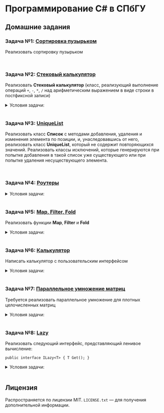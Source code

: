 # Программирование С# в СПбГУ

## Домашние задания

### Задача №1: [Сортировка пузырьком](../main/BubbleSort)

Реализовать сортировку пузырьком
  

<br>

### Задача №2: [Стековый калькулятор](../main/StackCalculator)

Реализовать **Стековый калькулятор** (класс, реализующий выполнение операций `+`, `-`, `*`, `/` над арифметическим выражением в виде строки в постфиксной записи)

<details>
<summary>Условия задачи:</summary>
     
Строка уже дана в обратной польской записи (например, `1 2 3 + *`). Стек реализовать двумя способами (например, массивом или списком) в двух разных классах на основе одного интерфейса.  
Стековый калькулятор должен знать только про интерфейс стека (то есть вообще в коде класса «Стековый калькулятор» не должно быть ни одного упоминания конкретных реализаций стека, даже если очень хочется).  
Числа и арифметические знаки разделены пробелами, числа только целые (но могут быть знаковыми, и уж точно не только из одной цифры, используйте int.Parse или int.TryParse). В результате должно получаться число — результат вычислений. Результат может быть дробным. При попытке деления на 0 должна выдаваться ошибка и программа должна корректно заканчивать работу.
</details>
  


<br>

### Задача №3: [UniqueList](../main/UniqueList)

Реализовать класс **Список** с методами добавления, удаления и изменения элемента по позиции, и, унаследовавшись от него, реализовать класс **UniqueList**, который не содержит повторяющихся значений. Реализовать классы исключений, которые генерируются при попытке добавления в такой список уже существующего или при попытке удаления несуществующего элемента.
  


<br>

### Задача №4: [Роутеры](../main/Routers)

<details>
<summary>Условия задачи:</summary>
    
Есть участок сети, состоящий из роутеров, связанных Ethernet-соединениями. Поскольку разные куски этой сети администрируют разные организации, у сети отсутствует единая архитектура, что часто приводит к избыточным соединениям между роутерами, либо наоборот, изоляции участков сети. Современные сетевые протоколы устроены так, что избыточные соединения почти столь же опасны, как и их отсутствие — если роутер не знает маршрута до целевого узла, он рассылает пакеты по всем портам, кроме того, откуда пакет пришёл, в надежде, что кто-то из роутеров-адресатов сможет его доставить. Поэтому не исключена ситуация, когда пакеты начинают ходить по кругу до тех пор, пока не исчерпается их время жизни (Time To Live, TTL), что приводит к лавине дублирующихся пакетов, нагружает сеть и снижает общую производительность.

Ваша задача — написать консольное приложение, которое по данной топологии сети генерирует конфигурацию для каждого роутера и проверяет, что все роутеры достижимы. Топология задана в файле в виде списка роутеров и того, к каким другим роутерам они подключены каналами какой пропускной способности, например,
```
1: 2 (10), 3 (5)
2: 3 (1)
```
задаёт сеть из трёх роутеров, где первый связан со вторым и третьим, второй с первым и третьим, третий с первым и вторым. Причём канал между первым и вторым имеет в десять раз большую пропускную способность, чем между вторым и третьим. Вы должны вывести в файл аналогичную таблицу, где оставлены только те соединения, которые необходимы для обеспечения связности сети, без циклов, например,
```
1: 2 (10), 3 (5)
```
Причём конфигурация должна быть в каком-то смысле оптимальной: сумма пропускных способностей всех каналов в сети должна быть максимальной.

Если построить такую таблицу невозможно (то есть сеть изначально была не связной), программа должна вывести в поток ошибок (обратите внимание, не в файл и не совсем на консоль) сообщение, что сеть не связна, и завершить работу с ненулевым кодом возврата. Пути до входного и выходного файлов должны приниматься в качестве параметров.
</details>
      


<br>

### Задача №5: [Map, Filter, Fold](../main/FunctionalMethods)

Реализовать функции **Map**, **Filter** и **Fold**

<details>
  <summary>Условия задачи:</summary>
    
Map принимает список и функцию, преобразующую элемент списка. Возвращаться должен список, полученный применением переданной функции к каждому элементу переданного списка. Например, `Map(new List<int>() {1, 2, 3}, x => x * 2)` должен возвращать список `[2; 4; 6]`.  
Filter принимает список и функцию, возвращающую булевое значение по элементу списка. Возвращаться должен список, составленный из тех элементов переданного списка, для которых переданная функция вернула true.
Fold принимает список, начальное значение и функцию, которая берёт текущее накопленное значение и текущий элемент списка, и возвращает следующее накопленное значение. Сама Fold возвращает накопленное значение, получившееся после всего прохода списка. Например, `Fold(new List<int>() {1, 2, 3}, 1, (acc, elem) => acc * elem)` работала бы так: сначала в acc клался бы 1, потом умножался бы на 1, потом результат (1) умножался бы на 2, потом результат (2) умножался бы на 3, потом результат (6) возвращался бы в качестве ответа.
</details>
    


<br>

### Задача №6: [Калькулятор](../main/Calculator)

Написать калькулятор с пользовательским интерфейсом

<details>
  <summary>Условия задачи:</summary>
  
Калькулятор должен вычислять операторы немедленно, то есть если пользователь нажимает «7», «+», «3», «+», на экране должно отобразиться «10». Ввод кнопочный, то есть разбор и прямое редактирование выражения делать не надо (соответственно, скобки, приоритет операций и т.п. калькулятор не должен поддерживать). Рекомендуется вспомнить про конечные автоматы для упрощения формализации вещей в духе «если оператор нажат первый раз, ждём второй операнд, если второй операнд уже есть, печатаем ответ и запоминаем оператор».
</details>
    


<br>

### Задача №7: [Параллельное умножение матриц](../main/MatrixMultiplication)

Требуется реализовать параллельное умножение для плотных целочисленных матриц

<details>
  <summary>Условия задачи:</summary>
  
На входе программа получает файлы с матрицами (не обязательно квадратными), на выходе должен получиться файл, содержащий матрицу — их произведение. Сравнить скорость работы с последовательным вариантом в зависимости от размеров матриц.

Можно использовать только класс Thread для организации параллельной работы.
</details>
    


<br>

### Задача №8: [Lazy](../main/Lazy)

Реализовать следующий интерфейс, представляющий ленивое вычисление:

`public interface ILazy<T> { T Get(); }`

<details>
  <summary>Условия задачи:</summary>
  
Объект Lazy создаётся на основе вычисления (представляемого объектом `Func<T>`, который передаётся в конструктор, далее `supplier`)

* Первый вызов `Get()` вызывает `supplier` и возвращает результат
* Повторные вызовы `Get()` возвращают тот же объект, что и первый вызов
* Вычисление должно запускаться не более одного раза (то есть `supplier` после первого вызова не нужен и может быть удалён сборщиком мусора)
* Интерфейс должен быть реализован двум способами:

* Простая версия с гарантией корректной работы в однопоточном режиме (без синхронизации)
* Гарантия корректной работы в многопоточном режиме
* При этом она должна по возможности минимизировать число необходимых синхронизаций (если значение уже вычислено, не должно быть блокировок)
`supplier` вправе вернуть null
* Библиотечным Lazy пользоваться, естественно, нельзя
</details>


<br>

## Лицензия

Распространяется по лицензии MIT. `LICENSE.txt` — для получения дополнительной информации.
